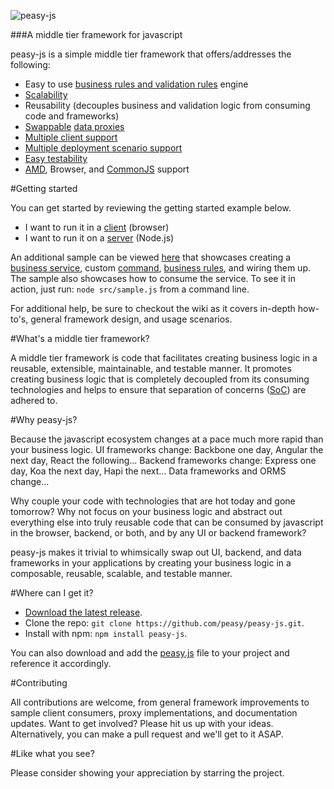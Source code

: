 ![peasy-js](https://www.dropbox.com/s/2yajr2x9yevvzbm/peasy3.png?dl=0&raw=1)

###A middle tier framework for javascript

peasy-js is a simple middle tier framework that offers/addresses the following:

- Easy to use [business rules and validation rules](https://github.com/peasy/peasy-js/wiki/Business-and-Validation-Rules) engine
- [Scalability](https://github.com/peasy/peasy-js/wiki/Data-Proxy#scalability)
- Reusability (decouples business and validation logic from consuming code and frameworks)
- [Swappable](https://github.com/peasy/peasy-js/wiki/Data-Proxy#swappable-data-proxies) [data proxies](https://github.com/peasy/peasy-js/wiki/Data-Proxy)
- [Multiple client support](https://github.com/peasy/peasy-js/wiki/Multiple-Client-Support)
- [Multiple deployment scenario support](https://github.com/peasy/peasy-js/wiki/Data-Proxy#multiple-deployment-scenarios)
- [Easy testability](https://github.com/peasy/peasy-js/wiki/Testing)
- [AMD](https://en.wikipedia.org/wiki/Asynchronous_module_definition), Browser, and [CommonJS](https://en.wikipedia.org/wiki/CommonJS) support


#Getting started

You can get started by reviewing the getting started example below.

- I want to run it in a [client](https://github.com/peasy/peasy-js/wiki/Browser-sample) (browser)
- I want to run it on a [server](https://github.com/peasy/peasy-js/wiki/node.js-sample) (Node.js)

An additional sample can be viewed [here](https://github.com/peasy/peasy-js/blob/master/src/sample.js) that showcases creating a [business service](), custom [command](), [business rules](), and wiring them up.  The sample also showcases how to consume the service.  To see it in action, just run: ```node src/sample.js``` from a command line.

For additional help, be sure to checkout the wiki as it covers in-depth how-to's, general framework design, and usage scenarios.

#What's a middle tier framework?

A middle tier framework is code that facilitates creating business logic in a reusable, extensible, maintainable, and testable manner.   It promotes creating business logic that is completely decoupled from its consuming technologies and helps to ensure that separation of concerns ([SoC](https://en.wikipedia.org/wiki/Separation_of_concerns)) are adhered to.

#Why peasy-js?

Because the javascript ecosystem changes at a pace much more rapid than your business logic.  UI frameworks change: Backbone one day, Angular the next day, React the following...  Backend frameworks change: Express one day, Koa the next day, Hapi the next... Data frameworks and ORMS change...  

Why couple your code with technologies that are hot today and gone tomorrow?  Why not focus on your business logic and abstract out everything else into truly reusable code that can be consumed by javascript in the browser, backend, or both, and by any UI or backend framework? 

peasy-js makes it trivial to whimsically swap out UI, backend, and data frameworks in your applications by creating your business logic in a composable, reusable, scalable, and testable manner.

#Where can I get it?

- [Download the latest release](https://github.com/peasy/peasy-js/archive/master.zip).
- Clone the repo: ```git clone https://github.com/peasy/peasy-js.git```.
- Install with npm: ```npm install peasy-js```.

You can also download and add the [peasy.js](https://github.com/peasy/peasy-js/blob/master/src/peasy.js) file to your project and reference it accordingly.

#Contributing

All contributions are welcome, from general framework improvements to sample client consumers, proxy implementations, and documentation updates.  Want to get involved?  Please hit us up with your ideas.  Alternatively, you can make a pull request and we'll get to it ASAP.

#Like what you see?

Please consider showing your appreciation by starring the project.
